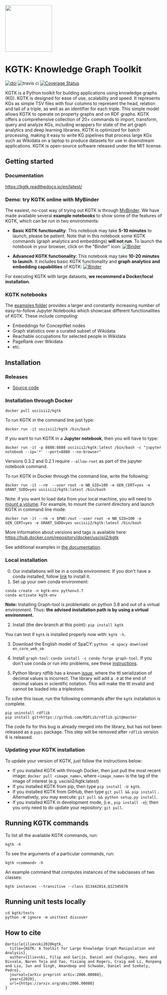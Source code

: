 <img src="https://github.com/usc-isi-i2/kgtk/raw/master/docs/images/kgtk_logo_200x200.png" width="150"/>

# KGTK: Knowledge Graph Toolkit

[![doi](https://zenodo.org/badge/DOI/10.5281/zenodo.3828068.svg)](https://doi.org/10.5281/zenodo.3828068)  ![travis ci](https://travis-ci.org/usc-isi-i2/kgtk.svg?branch=master)  [![Coverage Status](https://coveralls.io/repos/github/usc-isi-i2/kgtk/badge.svg?branch=master)](https://coveralls.io/github/usc-isi-i2/kgtk?branch=master)

KGTK is a Python toolkit for building applications using knowledge graphs (KG). KGTK is designed for ease of use, scalability and speed. It represents KGs as simple TSV files with four columns to represent the head, relation and tail of a triple, as well as an identifier for each triple. This simple model allows KGTK to operate on property graphs and on RDF graphs. KGTK offers a comprehensive collection of 20+ commands to import, transform, query and analyze KGs, including wrappers for state of the art graph analytics and deep learning libraries. KGTK is optimized for batch processing, making it easy to write KG pipelines that process large KGs such as Wikidata on a laptop to produce datasets for use in downstream applications. KGTK is open-source software released under the MIT license.


## Getting started

### Documentation

https://kgtk.readthedocs.io/en/latest/

### Demo: try KGTK online with MyBinder
The easiest, no-cost way of trying out KGTK is through [MyBinder](https://mybinder.org/). We have made available several **example notebooks** to show some of the features of KGTK, which can be run in two environments:

* **Basic KGTK functionality**: This notebook may take **5-10 minutes** to launch, please be patient. Note that in this notebook some KGTK commands (graph analytics and embeddings) **will not run**. To launch the notebook in your browser, click on the "Binder" icon: [![Binder](https://mybinder.org/badge_logo.svg)](https://mybinder.org/v2/gh/usc-isi-i2/kgtk/master?filepath=examples%2FExample5%20-%20AIDA%20AIF.ipynb)

* **Advanced KGTK functionality**: This notebook may take **10-20 minutes to launch**. It includes basic KGTK functionality and **graph analytics and embedding capabilities** of KGTK:  [![Binder](https://mybinder.org/badge_logo.svg)](https://mybinder.org/v2/gh/dgarijo/kgtk/dev?filepath=%2Fkgtk%2Fexamples%2FCSKG%20Use%20Case.ipynb)

For executing KGTK with large datasets, **we recommend a Docker/local installation**.

### KGTK notebooks

The [examples folder](examples/) provides a larger and constantly increasing number of easy-to-follow Jupyter Notebooks which showcase different functionalities of KGTK. These include computing:
* Embeddings for ConceptNet nodes
* Graph statistics over a curated subset of Wikidata
* Reachable occupations for selected people in Wikidata
* PageRank over Wikidata
* etc.

## Installation

### Releases

* [Source code](https://github.com/usc-isi-i2/kgtk/releases)


### Installation through Docker

```
docker pull uscisii2/kgtk
```

To run KGTK in the command line just type:

```
docker run -it uscisii2/kgtk /bin/bash
```

If you want to run KGTK in a **Jupyter notebook**, then you will have to type:
```
docker run -it -p 8888:8888 uscisii2/kgtk:latest /bin/bash -c "jupyter notebook --ip='*' --port=8888 --no-browser"
```
Versions 0.3.2 and 0.2.1 require `--allow-root` as part of the jupyter notebook command.

To run KGTK in Docker through the command line, write the following:

```
docker run -it --rm  --user root -e NB_GID=100 -e GEN_CERT=yes -e GRANT_SUDO=yes uscisii2/kgtk:latest /bin/bash
```

Note: if you want to load data from your local machine, you will need to [mount a volume](https://docs.docker.com/storage/volumes/).
For example, to mount the current directory and launch KGTK in command line mode:

```
docker run -it --rm -v $PWD:/out --user root -e NB_GID=100 -e GEN_CERT=yes -e GRANT_SUDO=yes uscisii2/kgtk:latest /bin/bash
```

More information about versions and tags is available here: https://hub.docker.com/repository/docker/uscisii2/kgtk

See additional examples in [the documentation](https://kgtk.readthedocs.io/en/latest/install/).

### Local installation

0. Our installations will be in a conda environment. If you don't have a conda installed, follow [link](https://docs.conda.io/projects/conda/en/latest/user-guide/install/) to install it.
1. Set up your own conda environment:
```
conda create -n kgtk-env python=3.7
conda activate kgtk-env
```
 **Note:** Installing Graph-tool is problematic on python 3.8 and out of a virtual environment. Thus: **the advised installation path is by using a virtual environment.**

2. Install (the dev branch at this point): `pip install kgtk`

You can test if `kgtk` is installed properly now with: `kgtk -h`.

3. Download the English model of SpaCY: `python -m spacy download en_core_web_sm`

4. Install `graph-tool`: `conda install -c conda-forge graph-tool`. If you don't use conda or run into problems, see these [instructions](https://git.skewed.de/count0/graph-tool/-/wikis/installation-instructions).

5. Python library rdflib has a known [issue](https://github.com/RDFLib/rdflib/issues/1043), where the ttl serialization of decimal values is incorrect. The library will add a `.0` at the end of decimal values in scientific notation. This will make the ttl invalid and cannot be loaded into a triplestore.

To solve this issue, run the following commands after the `kgtk` installation is complete.
```
pip uninstall rdflib
pip install git+https://github.com/RDFLib/rdflib.git@master
```

The code fix for this bug is already merged into the library, but has not been released as a `pypi` package. This step will be removed after `rdflib` version 6 is released.

### Updating your KGTK installation
To update your version of KGTK, just follow the instructions below:

- If you installed KGTK with through Docker, then just pull the most recent image: `docker pull <image_name>`, where `<image_name>` is the tag of the image of interest (e.g. uscisii2/kgtk:latest)
- If you installed KGTK from pip, then type `pip install -U kgtk`.
- If you installed KGTK from GitHub, then type `git pull && pip install` . Alternatively, you may execute:  `git pull && python setup.py install`.
- If you installed KGTK in development mode, (i.e., `pip install -e`); then you only need to do update your repository: `git pull`.

## Running KGTK commands

To list all the available KGTK commands, run:

```
kgtk -h
```

To see the arguments of a particular commands, run:

```
kgtk <command> -h
```

An example command that computes instances of the subclasses of two classes:

```
kgtk instances --transitive --class Q13442814,Q12345678
```

## Running unit tests locally
```
cd kgtk/tests
python -W ignore -m unittest discover
```

## How to cite

```
@article{ilievski2020kgtk,
  title={KGTK: A Toolkit for Large Knowledge Graph Manipulation and Analysis},
  author={Ilievski, Filip and Garijo, Daniel and Chalupsky, Hans and Divvala, Naren Teja and Yao, Yixiang and Rogers, Craig and Li, Ronpeng and Liu, Jun and Singh, Amandeep and Schwabe, Daniel and Szekely, Pedro},
  journal={arXiv preprint arXiv:2006.00088},
  year={2020},
  url={https://arxiv.org/abs/2006.00088}
}
```
